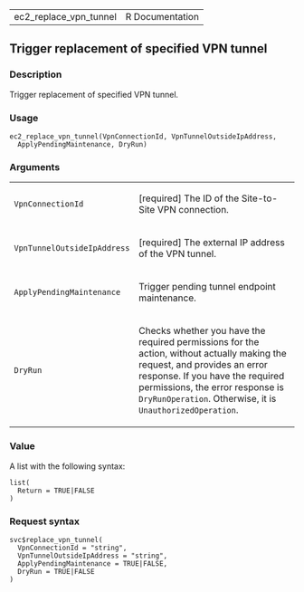 <table style="width: 100%;">
<tbody>
<tr class="odd">
<td>ec2_replace_vpn_tunnel</td>
<td style="text-align: right;">R Documentation</td>
</tr>
</tbody>
</table>

## Trigger replacement of specified VPN tunnel

### Description

Trigger replacement of specified VPN tunnel.

### Usage

    ec2_replace_vpn_tunnel(VpnConnectionId, VpnTunnelOutsideIpAddress,
      ApplyPendingMaintenance, DryRun)

### Arguments

<table>
<colgroup>
<col style="width: 35%" />
<col style="width: 65%" />
</colgroup>
<tbody>
<tr class="odd">
<td><code
id="ec2_replace_vpn_tunnel_:_VpnConnectionId">VpnConnectionId</code></td>
<td><p>[required] The ID of the Site-to-Site VPN connection.</p></td>
</tr>
<tr class="even">
<td><code
id="ec2_replace_vpn_tunnel_:_VpnTunnelOutsideIpAddress">VpnTunnelOutsideIpAddress</code></td>
<td><p>[required] The external IP address of the VPN tunnel.</p></td>
</tr>
<tr class="odd">
<td><code
id="ec2_replace_vpn_tunnel_:_ApplyPendingMaintenance">ApplyPendingMaintenance</code></td>
<td><p>Trigger pending tunnel endpoint maintenance.</p></td>
</tr>
<tr class="even">
<td><code id="ec2_replace_vpn_tunnel_:_DryRun">DryRun</code></td>
<td><p>Checks whether you have the required permissions for the action,
without actually making the request, and provides an error response. If
you have the required permissions, the error response is
<code>DryRunOperation</code>. Otherwise, it is
<code>UnauthorizedOperation</code>.</p></td>
</tr>
</tbody>
</table>

### Value

A list with the following syntax:

    list(
      Return = TRUE|FALSE
    )

### Request syntax

    svc$replace_vpn_tunnel(
      VpnConnectionId = "string",
      VpnTunnelOutsideIpAddress = "string",
      ApplyPendingMaintenance = TRUE|FALSE,
      DryRun = TRUE|FALSE
    )
